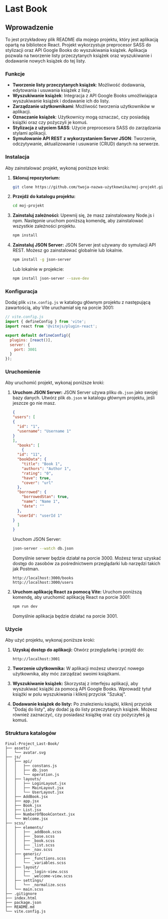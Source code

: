# Last Book

## Wprowadzenie

To jest przykładowy plik README dla mojego projektu, który jest aplikacją opartą na bibliotece React. Projekt wykorzystuje preprocesor SASS do stylizacji oraz API Google Books do wyszukiwania książek. Aplikacja pozwala na tworzenie listy przeczytanych książek oraz wyszukiwanie i dodawanie nowych książek do tej listy.

### Funkcje

- **Tworzenie listy przeczytanych książek**: Możliwość dodawania, edytowania i usuwania książek z listy.
- **Wyszukiwanie książek**: Integracja z API Google Books umożliwiająca wyszukiwanie książek i dodawanie ich do listy.
- **Zarządzanie użytkownikami**: Możliwość tworzenia użytkowników w aplikacji.
- **Oznaczanie książek**: Użytkownicy mogą oznaczać, czy posiadają książki oraz czy pożyczyli je komuś.
- **Stylizacja z użyciem SASS**: Użycie preprocesora SASS do zarządzania stylami aplikacji.
- **Symulowanie API REST z wykorzystaniem Server JSON**: Tworzenie, odczytywanie, aktualizowanie i usuwanie (CRUD) danych na serwerze.

### Instalacja

Aby zainstalować projekt, wykonaj poniższe kroki:

1. **Sklonuj repozytorium:**
    ```sh
    git clone https://github.com/twoja-nazwa-użytkownika/moj-projekt.git
    ```
2. **Przejdź do katalogu projektu:**
    ```sh
    cd moj-projekt
    ```
3. **Zainstaluj zależności:**
   Upewnij się, że masz zainstalowany Node.js i npm. Następnie uruchom poniższą komendę, aby zainstalować wszystkie zależności projektu.
    ```sh
    npm install
    ```
4. **Zainstaluj JSON Server:**
   JSON Server jest używany do symulacji API REST. Możesz go zainstalować globalnie lub lokalnie.
    ```sh
    npm install -g json-server
    ```
   Lub lokalnie w projekcie:
    ```sh
    npm install json-server --save-dev
    ```
### Konfiguracja

Dodaj plik `vite.config.js` w katalogu głównym projektu z następującą zawartością, aby Vite uruchamiał się na porcie 3001:

```javascript
// vite.config.js
import { defineConfig } from 'vite';
import react from '@vitejs/plugin-react';

export default defineConfig({
  plugins: [react()],
  server: {
    port: 3001
  }
});
```

### Uruchomienie

Aby uruchomić projekt, wykonaj poniższe kroki:

1. **Uruchom JSON Server:**
   JSON Server używa pliku `db.json` jako swojej bazy danych. Utwórz plik `db.json` w katalogu głównym projektu, jeśli jeszcze go nie masz.
    ```json
    {
   "users": [
    {
      "id": "1",
      "username": "Username 1"
    }
   ],
      "books": [
        {
      "id": "11",
      "bookData": {
        "title": "Book 1",
        "authors": "Author 1",
        "rating": "0",
        "have": true,
        "cover": "url"
      },
      "borrowed": {
        "borrowedStan": true,
        "name": "Name 1",
        "date": ""
      },
      "userId": "userId 1"
    }
      ]
    }
    ```
   Uruchom JSON Server:
    ```sh
    json-server --watch db.json
    ```
     Domyślnie serwer będzie działał na porcie 3000. Możesz teraz uzyskać dostęp do zasobów za pośrednictwem przeglądarki lub narzędzi takich jak Postman.
      
      ```
      http://localhost:3000/books
      http://localhost:3000/users
      ```

2. **Uruchom aplikację React za pomocą Vite:**
   Uruchom poniższą komendę, aby uruchomić aplikację React na porcie 3001:
    ```sh
    npm run dev
    ```
   Domyślnie aplikacja będzie działać na porcie 3001.

### Użycie

Aby użyć projektu, wykonaj poniższe kroki:

1. **Uzyskaj dostęp do aplikacji:**
   Otwórz przeglądarkę i przejdź do:
    ```
    http://localhost:3001
    ```

2. **Tworzenie użytkownika:**
   W aplikacji możesz utworzyć nowego użytkownika, aby móc zarządzać swoimi książkami.


3. **Wyszukiwanie książek:**
   Skorzystaj z interfejsu aplikacji, aby wyszukiwać książki za pomocą API Google Books. Wprowadź tytuł książki w polu wyszukiwania i kliknij przycisk "Szukaj".


4. **Dodawanie książek do listy:**
   Po znalezieniu książki, kliknij przycisk "Dodaj do listy", aby dodać ją do listy przeczytanych książek. Możesz również zaznaczyć, czy posiadasz książkę oraz czy pożyczyłeś ją komuś.

### Struktura katalogów

```
Final-Project_Last-Book/
├── assets/
│   └── avatar.svg
├── js/
│   ├── api/
│   │   ├── constans.js
│   │   ├── db.json
│   │   └── operation.js
│   ├── layouts/
│   │   ├── LoginLayout.jsx
│   │   ├── MainLayout.jsx
│   │   └── UserLayout.jsx
│   ├── AddBook.jsx
│   ├── app.jsx
│   ├── Book.jsx
│   ├── List.jsx
│   ├── NumberOfBookContext.jsx
│   └── Welcome.jsx
├── scss/  
│   ├── elements/
│   │   ├── _addBook.scss
│   │   ├── _base.scss
│   │   ├── _book.scss
│   │   ├── _list.scss
│   │   └── _nav.scss
│   ├── generic/
│   │   ├── _functions.scss
│   │   └── _variables.scss
│   ├── layout/
│   │   ├── _login-view.scss
│   │   └── _welcome-view.scss
│   ├── settings/
│   │   └── _normalize.scss
│   └── main.scss
├── .gitignore
├── index.html
├── package.json
├── README.md
└── vite.config.js

```